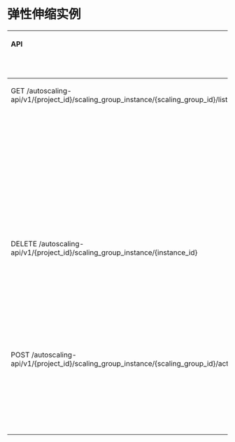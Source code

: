 # 弹性伸缩实例<a name="ZH-CN_TOPIC_0120434955"></a>

<a name="table195929912148"></a>
<table><thead align="left"><tr id="row65927971413"><th class="cellrowborder" valign="top" width="47%" id="mcps1.1.5.1.1"><p id="p135221579017"><a name="p135221579017"></a><a name="p135221579017"></a>API</p>
</th>
<th class="cellrowborder" valign="top" width="13%" id="mcps1.1.5.1.2"><p id="p87863593711"><a name="p87863593711"></a><a name="p87863593711"></a>API功能</p>
</th>
<th class="cellrowborder" valign="top" width="16%" id="mcps1.1.5.1.3"><p id="p17522185717013"><a name="p17522185717013"></a><a name="p17522185717013"></a>授权项</p>
</th>
<th class="cellrowborder" valign="top" width="24%" id="mcps1.1.5.1.4"><p id="p1841555914555"><a name="p1841555914555"></a><a name="p1841555914555"></a>授权作用域</p>
</th>
</tr>
</thead>
<tbody><tr id="row1059211912142"><td class="cellrowborder" valign="top" width="47%" headers="mcps1.1.5.1.1 "><p id="p12592109161413"><a name="p12592109161413"></a><a name="p12592109161413"></a>GET /autoscaling-api/v1/{project_id}/scaling_group_instance/{scaling_group_id}/list</p>
</td>
<td class="cellrowborder" valign="top" width="13%" headers="mcps1.1.5.1.2 "><p id="p14210743158"><a name="p14210743158"></a><a name="p14210743158"></a>查询弹性伸缩组中的实例列表</p>
</td>
<td class="cellrowborder" valign="top" width="16%" headers="mcps1.1.5.1.3 "><p id="p135921795142"><a name="p135921795142"></a><a name="p135921795142"></a>as:instances:list</p>
</td>
<td class="cellrowborder" valign="top" width="24%" headers="mcps1.1.5.1.4 "><a name="ul159418416586"></a><a name="ul159418416586"></a><ul id="ul159418416586"><li>支持：<a name="ul12943144113582"></a><a name="ul12943144113582"></a><ul id="ul12943144113582"><li>项目(Project)</li><li>企业项目(Enterprise Project)</li></ul>
</li></ul>
<a name="ul14945174175813"></a><a name="ul14945174175813"></a><ul id="ul14945174175813"><li>不支持：无</li></ul>
</td>
</tr>
<tr id="row195927915143"><td class="cellrowborder" valign="top" width="47%" headers="mcps1.1.5.1.1 "><p id="p859219915140"><a name="p859219915140"></a><a name="p859219915140"></a>DELETE /autoscaling-api/v1/{project_id}/scaling_group_instance/{instance_id}</p>
</td>
<td class="cellrowborder" valign="top" width="13%" headers="mcps1.1.5.1.2 "><p id="p19210043159"><a name="p19210043159"></a><a name="p19210043159"></a>移出弹性伸缩组实例</p>
</td>
<td class="cellrowborder" valign="top" width="16%" headers="mcps1.1.5.1.3 "><p id="p1059249141411"><a name="p1059249141411"></a><a name="p1059249141411"></a>as:instances:delete</p>
</td>
<td class="cellrowborder" valign="top" width="24%" headers="mcps1.1.5.1.4 "><a name="ul1985675217116"></a><a name="ul1985675217116"></a><ul id="ul1985675217116"><li>支持：<a name="ul685845211117"></a><a name="ul685845211117"></a><ul id="ul685845211117"><li>项目(Project)</li><li>企业项目(Enterprise Project)</li></ul>
</li></ul>
<a name="ul17859105211114"></a><a name="ul17859105211114"></a><ul id="ul17859105211114"><li>不支持：无</li></ul>
</td>
</tr>
<tr id="row55926921417"><td class="cellrowborder" valign="top" width="47%" headers="mcps1.1.5.1.1 "><p id="p159219901417"><a name="p159219901417"></a><a name="p159219901417"></a>POST /autoscaling-api/v1/{project_id}/scaling_group_instance/{scaling_group_id}/action</p>
</td>
<td class="cellrowborder" valign="top" width="13%" headers="mcps1.1.5.1.2 "><p id="p8210134318511"><a name="p8210134318511"></a><a name="p8210134318511"></a>批量操作实例</p>
</td>
<td class="cellrowborder" valign="top" width="16%" headers="mcps1.1.5.1.3 "><p id="p5592090148"><a name="p5592090148"></a><a name="p5592090148"></a>as:instances:batchAction</p>
</td>
<td class="cellrowborder" valign="top" width="24%" headers="mcps1.1.5.1.4 "><a name="ul19673454131111"></a><a name="ul19673454131111"></a><ul id="ul19673454131111"><li>支持：<a name="ul1467414544117"></a><a name="ul1467414544117"></a><ul id="ul1467414544117"><li>项目(Project)</li><li>企业项目(Enterprise Project)</li></ul>
</li></ul>
<a name="ul166751547118"></a><a name="ul166751547118"></a><ul id="ul166751547118"><li>不支持：无</li></ul>
</td>
</tr>
</tbody>
</table>

